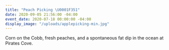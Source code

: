 ```yaml
---
title: "Peach Picking \U0001F351"
date: 2020-09-05 21:56:00 -04:00
event_date: 2020-07-18 00:00:00 -04:00
display_image: "/uploads/applepicking-min.jpg"
---
```


Corn on the Cobb, fresh peaches, and a spontaneous fat dip in the ocean at Pirates Cove.  